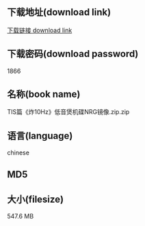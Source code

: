 ## 下载地址(download link)
[下载链接 download link](https://tutu365.netlify.app/?s=TIS%E7%AF%87%E3%80%8A%E7%82%B810Hz%E3%80%8B%E4%BD%8E%E9%9F%B3%E7%85%B2%E6%9C%BA%E7%A2%9FNRG%E9%95%9C%E5%83%8F.zip)

## 下载密码(download password)
1866

## 名称(book name)
TIS篇《炸10Hz》低音煲机碟NRG镜像.zip.zip

## 语言(language)
chinese

## MD5


## 大小(filesize)
547.6 MB
